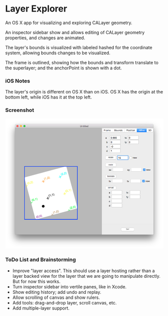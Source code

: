 # Layer Explorer

An OS X app for visualizing and exploring CALayer geometry.

An inspector sidebar show and allows editing of CALayer geometry properties, and changes are animated.

The layer's bounds is visualized with labeled hashed for the coordinate system, allowing bounds changes to be visualized.

The frame is outlined, showing how the bounds and transform translate to the superlayer; and the anchorPoint is shown with a dot.

### iOS Notes

The layer's origin is different on OS X than on iOS. OS X has the origin at the bottom left, while iOS has it at the top left.

### Screenshot

![Screenshot](./example.png)

### ToDo List and Brainstorming

* Improve "layer access". This should use a layer hosting rather than a
  layer backed view for the layer that we are going to manipulate
  directly. But for now this works.
* Turn inspector sidebar into vertile panes, like in Xcode.
* Show editing history; add undo and replay.
* Allow scrolling of canvas and show rulers.
* Add tools: drag-and-drop layer, scroll canvas, etc.
* Add multiple-layer support.
